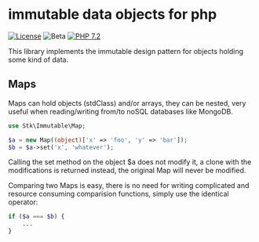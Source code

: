 # immutable data objects for php

[![License](https://img.shields.io/badge/license-MIT-blue.svg)](https://opensource.org/licenses/MIT)
![Beta](https://img.shields.io/badge/version-BETA-red.svg)
[![PHP 7.2](https://img.shields.io/badge/php-7.2-yellow.svg)](http://www.php.net)

This library implements the immutable design pattern for objects holding some kind of data.

## Maps

Maps can hold objects (stdClass) and/or arrays, they can be nested, very useful when reading/writing from/to 
noSQL databases like MongoDB.

```php
use Stk\Immutable\Map;

$a = new Map((object)['x' => 'foo', 'y' => 'bar']);
$b = $a->set('x', 'whatever');
```

Calling the set method on the object $a does not modify it, a clone with the modifications is returned instead, 
the original Map will never be modified.

Comparing two Maps is easy, there is no need for writing complicated and resource consuming comparision functions, 
simply use the identical operator:

```php
if ($a === $b) {
    ...
}
```
